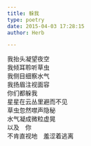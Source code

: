 ```yaml
---  
title: 躲我  
type: poetry  
date: 2015-04-03 17:28:15  
author: Herb  

---  
```

我抬头凝望夜空  
我倾耳聆听草虫  
我侧目细察水气  
我扬眉注视面容  
你们都躲我  
星星在云丛里避而不见  
草虫忽然噤声隐秘  
水气凝成微粒虚晃  
以及　你  
不肯直视地　羞涩着逃离